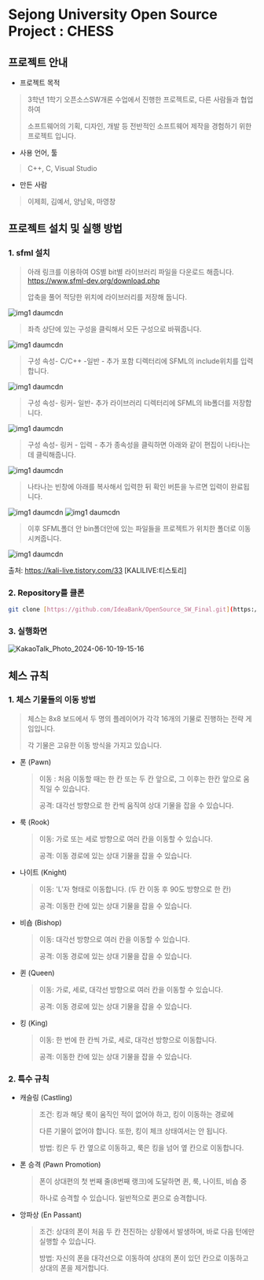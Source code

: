 # Sejong University Open Source Project : CHESS

## 프로젝트 안내

- 프로젝트 목적

> 3학년 1학기 오픈소스SW개론 수업에서 진행한 프로젝트로, 다른 사람들과 협업하여
>
> 소프트웨어의 기획, 디자인, 개발 등 전반적인 소프트웨어 제작을 경험하기 위한 프로젝트 입니다.

- 사용 언어, 툴

> C++, C, Visual Studio

- 만든 사람

> 이제희, 김예서, 양남욱, 마영창


## 프로젝트 설치 및 실행 방법

### 1. sfml 설치

> 아래 링크를 이용하여 OS별 bit별 라이브러리 파일을 다운로드 해줍니다.
<https://www.sfml-dev.org/download.php>
>
>압축을 풀어 적당한 위치에 라이브러리를 저장해 둡니다.
> 
![img1 daumcdn](https://github.com/bethebestKR/sejonguni.opensource/assets/150142937/bea639a6-a3bc-4eaf-836f-16a0caa0b4b6)
>좌측 상단에 있는 구성을 클릭해서 모든 구성으로 바꿔줍니다.
>
![img1 daumcdn](https://github.com/bethebestKR/sejonguni.opensource/assets/150142937/13ae99d9-824e-4467-8023-a08b4460055a)
> 구성 속성- C/C++ -일반 - 추가 포함 디렉터리에 SFML의 include위치를 입력합니다.
> 
![img1 daumcdn](https://github.com/bethebestKR/sejonguni.opensource/assets/150142937/5018aae6-1cb1-4444-a3e9-3fb8e3c565ce)
> 구성 속성- 링커- 일반- 추가 라이브러리 디렉터리에 SFML의 lib폴더를 저장합니다.
> 
![img1 daumcdn](https://github.com/bethebestKR/sejonguni.opensource/assets/150142937/4de9c845-e760-4183-9d15-214416106de4)
> 구성 속성- 링커 - 입력 - 추가 종속성을 클릭하면 아래와 같이 편집이 나타나는데 클릭해줍니다.
> 
![img1 daumcdn](https://github.com/bethebestKR/sejonguni.opensource/assets/150142937/db0742ac-38f8-4c68-88b7-f3f7858718ce)
>나타나는 빈창에 아래를 복사해서 입력한 뒤 확인 버튼을 누르면 입력이 완료됩니다.
>
 ![img1 daumcdn](https://github.com/bethebestKR/sejonguni.opensource/assets/150142937/9781ce24-a385-473a-bf7a-3b3824f1c3d2)
 ![img1 daumcdn](https://github.com/bethebestKR/sejonguni.opensource/assets/150142937/920c8705-73de-49ee-b91d-8d502549c101)
>이후 SFML폴더 안 bin폴더안에 있는 파일들을 프로젝트가 위치한 폴더로 이동시켜줍니다.

![img1 daumcdn](https://github.com/bethebestKR/sejonguni.opensource/assets/150142937/1ac99da2-2e55-4fd5-bd03-78469e72345a)


출처: https://kali-live.tistory.com/33 [KALILIVE:티스토리]


### 2. Repository를 클론
```bash
git clone [https://github.com/IdeaBank/OpenSource_SW_Final.git](https://github.com/jehhuilee/sejonguni.opensource.git)
```

### 3. 실행화면

![KakaoTalk_Photo_2024-06-10-19-15-16](https://github.com/ossys0920/MyProject/assets/168173742/1455b490-fd2b-43f8-a928-0e9c975a0c4d)




## 체스 규칙

### 1. 체스 기물들의 이동 방법

> 체스는 8x8 보드에서 두 명의 플레이어가 각각 16개의 기물로 진행하는 전략 게임입니다.
>
> 각 기물은 고유한 이동 방식을 가지고 있습니다.

- 폰 (Pawn)
    
    > 이동 : 처음 이동할 때는 한 칸 또는 두 칸 앞으로, 그 이후는 한칸 앞으로 움직일 수 있습니다.
    >
    > 공격: 대각선 방향으로 한 칸씩 움직여 상대 기물을 잡을 수 있습니다.
    
- 룩 (Rook)
    
    > 이동: 가로 또는 세로 방향으로 여러 칸을 이동할 수 있습니다.
    > 
    > 공격: 이동 경로에 있는 상대 기물을 잡을 수 있습니다.
    
- 나이트 (Knight)
    
    > 이동: 'L'자 형태로 이동합니다. (두 칸 이동 후 90도 방향으로 한 칸)
    > 
    > 공격: 이동한 칸에 있는 상대 기물을 잡을 수 있습니다.
    
- 비숍 (Bishop)
    
    > 이동: 대각선 방향으로 여러 칸을 이동할 수 있습니다.
    > 
    > 공격: 이동 경로에 있는 상대 기물을 잡을 수 있습니다.
    
- 퀸 (Queen)
    
    > 이동: 가로, 세로, 대각선 방향으로 여러 칸을 이동할 수 있습니다.
    > 
    > 공격: 이동 경로에 있는 상대 기물을 잡을 수 있습니다.
    
- 킹 (King)
    
    > 이동: 한 번에 한 칸씩 가로, 세로, 대각선 방향으로 이동합니다.
    > 
    > 공격: 이동한 칸에 있는 상대 기물을 잡을 수 있습니다.

### 2. 특수 규칙

-  캐슬링 (Castling)

    > 조건: 킹과 해당 룩이 움직인 적이 없어야 하고, 킹이 이동하는 경로에
    >
    > 다른 기물이 없어야 합니다. 또한, 킹이 체크 상태여서는 안 됩니다.
    >   
    > 방법: 킹은 두 칸 옆으로 이동하고, 룩은 킹을 넘어 옆 칸으로 이동합니다.

- 폰 승격 (Pawn Promotion)

    > 폰이 상대편의 첫 번째 줄(8번째 랭크)에 도달하면 퀸, 룩, 나이트, 비숍 중
    >
    > 하나로 승격할 수 있습니다. 일반적으로 퀸으로 승격합니다.

- 앙파상 (En Passant)

    > 조건: 상대의 폰이 처음 두 칸 전진하는 상황에서 발생하며, 바로 다음 턴에만 실행할 수 있습니다.
    >
    > 방법: 자신의 폰을 대각선으로 이동하여 상대의 폰이 있던 칸으로 이동하고 상대의 폰을 제거합니다.

